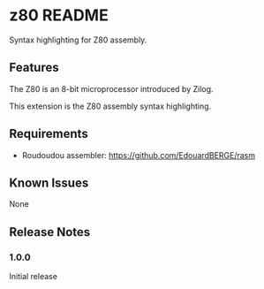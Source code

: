 # z80 README

Syntax highlighting for Z80 assembly.

## Features

The Z80 is an 8-bit microprocessor introduced by Zilog.

This extension is the Z80 assembly syntax highlighting.

## Requirements

* Roudoudou assembler: https://github.com/EdouardBERGE/rasm


## Known Issues

None

## Release Notes


### 1.0.0

Initial release
